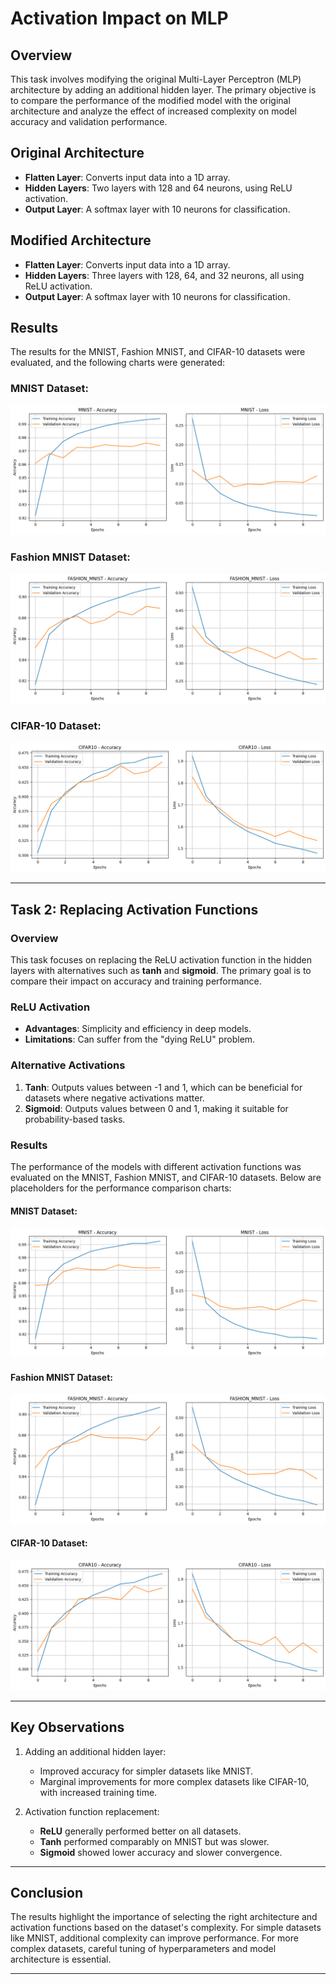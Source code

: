 # Activation Impact on MLP

## Overview
This task involves modifying the original Multi-Layer Perceptron (MLP) architecture by adding an additional hidden layer. The primary objective is to compare the performance of the modified model with the original architecture and analyze the effect of increased complexity on model accuracy and validation performance.

## Original Architecture
- **Flatten Layer**: Converts input data into a 1D array.
- **Hidden Layers**: Two layers with 128 and 64 neurons, using ReLU activation.
- **Output Layer**: A softmax layer with 10 neurons for classification.

## Modified Architecture
- **Flatten Layer**: Converts input data into a 1D array.
- **Hidden Layers**: Three layers with 128, 64, and 32 neurons, all using ReLU activation.
- **Output Layer**: A softmax layer with 10 neurons for classification.

## Results
The results for the MNIST, Fashion MNIST, and CIFAR-10 datasets were evaluated, and the following charts were generated:

### MNIST Dataset:
![MNIST Accuracy](/charts/mnist1.png)

### Fashion MNIST Dataset:
![Fashion MNIST Accuracy](/charts/fashion_mnist1.png)

### CIFAR-10 Dataset:
![CIFAR-10 Accuracy](/charts/cifar101.png)

---

## Task 2: Replacing Activation Functions

### Overview
This task focuses on replacing the ReLU activation function in the hidden layers with alternatives such as **tanh** and **sigmoid**. The primary goal is to compare their impact on accuracy and training performance.

### ReLU Activation
- **Advantages**: Simplicity and efficiency in deep models.
- **Limitations**: Can suffer from the "dying ReLU" problem.

### Alternative Activations
1. **Tanh**: Outputs values between -1 and 1, which can be beneficial for datasets where negative activations matter.
2. **Sigmoid**: Outputs values between 0 and 1, making it suitable for probability-based tasks.

### Results
The performance of the models with different activation functions was evaluated on the MNIST, Fashion MNIST, and CIFAR-10 datasets. Below are placeholders for the performance comparison charts:

#### MNIST Dataset:
![MNIST Accuracy - Activation Comparison](/charts/mnist2.png)

#### Fashion MNIST Dataset:
![Fashion MNIST Accuracy - Activation Comparison](/charts/fashion_mnist2.png)

#### CIFAR-10 Dataset:
![CIFAR-10 Accuracy - Activation Comparison](/charts/cifar102.png)

---

## Key Observations
1. Adding an additional hidden layer:
   - Improved accuracy for simpler datasets like MNIST.
   - Marginal improvements for more complex datasets like CIFAR-10, with increased training time.

2. Activation function replacement:
   - **ReLU** generally performed better on all datasets.
   - **Tanh** performed comparably on MNIST but was slower.
   - **Sigmoid** showed lower accuracy and slower convergence.

---

## Conclusion
The results highlight the importance of selecting the right architecture and activation functions based on the dataset's complexity. For simple datasets like MNIST, additional complexity can improve performance. For more complex datasets, careful tuning of hyperparameters and model architecture is essential.

---
